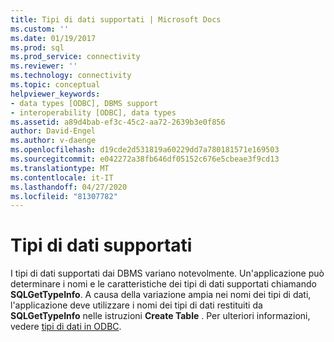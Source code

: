 ```yaml
---
title: Tipi di dati supportati | Microsoft Docs
ms.custom: ''
ms.date: 01/19/2017
ms.prod: sql
ms.prod_service: connectivity
ms.reviewer: ''
ms.technology: connectivity
ms.topic: conceptual
helpviewer_keywords:
- data types [ODBC], DBMS support
- interoperability [ODBC], data types
ms.assetid: a89d4bab-ef3c-45c2-aa72-2639b3e0f856
author: David-Engel
ms.author: v-daenge
ms.openlocfilehash: d19cde2d531819a60229dd7a780181571e169503
ms.sourcegitcommit: e042272a38fb646df05152c676e5cbeae3f9cd13
ms.translationtype: MT
ms.contentlocale: it-IT
ms.lasthandoff: 04/27/2020
ms.locfileid: "81307782"
---
```

# <a name="supported-data-types"></a>Tipi di dati supportati
I tipi di dati supportati dai DBMS variano notevolmente. Un'applicazione può determinare i nomi e le caratteristiche dei tipi di dati supportati chiamando **SQLGetTypeInfo**. A causa della variazione ampia nei nomi dei tipi di dati, l'applicazione deve utilizzare i nomi dei tipi di dati restituiti da **SQLGetTypeInfo** nelle istruzioni **Create Table** . Per ulteriori informazioni, vedere [tipi di dati in ODBC](../../../odbc/reference/develop-app/data-types-in-odbc.md).
